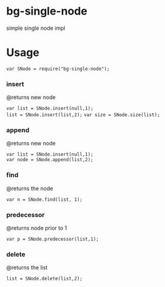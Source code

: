 # bg-single-node
simple single node impl

# Usage
`var SNode = require("bg-single-node");`  


### insert
@returns new node

`var list = SNode.insert(null,1);`  
`list = SNode.insert(list,2);`
`var size = SNode.size(list);`  

### append 
@returns new node  

`var list = SNode.insert(null,1);`  
`var node = SNode.append(list,2);`

### find
@returns the node

`var n = SNode.find(list, 1);`

### predecessor
@returns node prior to 1

`var p = SNode.predecessor(list,1);`

### delete
@returns the list

`list = SNode.delete(list,2);`
